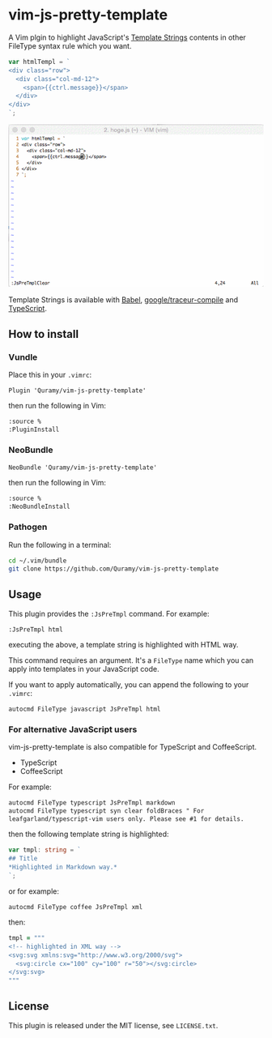 # vim-js-pretty-template

A Vim plgin to highlight JavaScript's [Template Strings](http://tc39wiki.calculist.org/es6/template-strings/) contents in other FileType syntax rule which you want.

```js
var htmlTempl = `
<div class="row">
  <div class="col-md-12">
    <span>{{ctrl.message}}</span>
  </div>
</div>
`;
```

![capture](screencast01.gif)

Template Strings is available with [Babel](https://babeljs.io/), [google/traceur-compile](https://github.com/google/traceur-compiler) and [TypeScript](http://www.typescriptlang.org/).

## How to install 

### Vundle

Place this in your `.vimrc`:

```vim
Plugin 'Quramy/vim-js-pretty-template'
```

then run the following in Vim:

```vim
:source %
:PluginInstall
```

### NeoBundle

```vim
NeoBundle 'Quramy/vim-js-pretty-template'
```

then run the following in Vim:

```vim
:source %
:NeoBundleInstall
```

### Pathogen
Run the following in a terminal:

```sh
cd ~/.vim/bundle
git clone https://github.com/Quramy/vim-js-pretty-template
```

## Usage

This plugin provides the `:JsPreTmpl` command.  For example:

```vim
:JsPreTmpl html
```

executing the above, a template string is highlighted with HTML way.

This command requires an argument. It's a `FileType` name which you can apply into templates in your JavaScript code.

If you want to apply automatically, you can append the following to your `.vimrc`:

```vim
autocmd FileType javascript JsPreTmpl html
```

### For alternative JavaScript users

vim-js-pretty-template is also compatible for TypeScript and CoffeeScript.

* TypeScript
* CoffeeScript

For example:

```vim
autocmd FileType typescript JsPreTmpl markdown
autocmd FileType typescript syn clear foldBraces " For leafgarland/typescript-vim users only. Please see #1 for details.
```

then the following template string is highlighted:

```typescript
var tmpl: string = `
## Title
*Highlighted in Markdown way.*
`;
```

or for example:

```vim
autocmd FileType coffee JsPreTmpl xml
```

then: 

```coffee
tmpl = """
<!-- highlighted in XML way -->
<svg:svg xmlns:svg="http://www.w3.org/2000/svg">
  <svg:circle cx="100" cy="100" r="50"></svg:circle>
</svg:svg>
"""
```

## License
This plugin is released under the MIT license, see `LICENSE.txt`.

